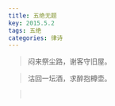 ```yaml
---
title: 五绝无题
key: 2015.5.2
tags: 五绝
categories: 律诗
---
```


<blockquote class="blockquote-center">闷来祭尘路，谢客守旧屋。
</blockquote>
<blockquote class="blockquote-center">沽回一坛酒，求醉抱樽壶。
</blockquote>
<blockquote class="blockquote-center"></br>
</blockquote>
